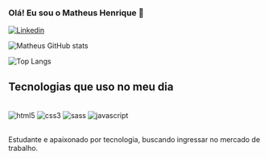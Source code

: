 
### Olá! Eu sou o Matheus Henrique 👋

[![Linkedin](https://img.shields.io/badge/LinkedIn-0077B5?style=for-the-badge&logo=linkedin&logoColor=white)](https://www.linkedin.com/in/matheus-henrique-b12418234/)

![Matheus GitHub stats](https://github-readme-stats.vercel.app/api?username=Matheushmelo&show_icons=true&theme=dracula)

![Top Langs](https://github-readme-stats.vercel.app/api/top-langs/?username=Matheushmelo&layout=compact)

## Tecnologias que uso no meu dia

<div style="display: inline_block"><br/>
    <img align="center" alt="html5" src="https://img.shields.io/badge/HTML5-E34F26?style=for-the-badge&logo=html5&logoColor=white"/>
    <img align="center" alt="css3" src="https://img.shields.io/badge/CSS3-1572B6?style=for-the-badge&logo=css3&logoColor=white"/>
    <img align="center" alt="sass" src="[https://img.shields.io/badge/JavaScript-F7DF1E?style=for-the-badge&logo=javascript&logoColor=black](https://img.shields.io/badge/Sass-CC6699?style=for-the-badge&logo=sass&logoColor=white)"/>
    <img align="center" alt="javascript" src="https://img.shields.io/badge/JavaScript-F7DF1E?style=for-the-badge&logo=javascript&logoColor=black"/>
</div><br/>

Estudante e apaixonado por tecnologia, buscando ingressar no mercado de trabalho.
